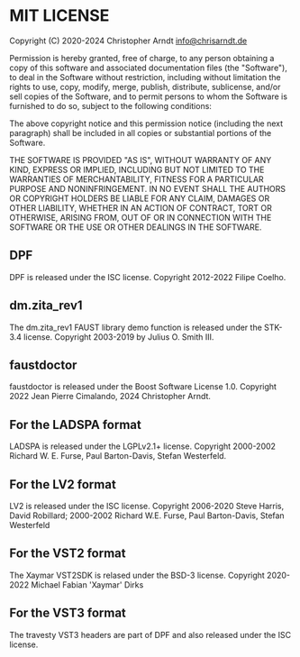 # MIT LICENSE

Copyright (C) 2020-2024 Christopher Arndt <info@chrisarndt.de>

Permission is hereby granted, free of charge, to any person obtaining a copy of
this software and associated documentation files (the "Software"), to deal in
the Software without restriction, including without limitation the rights to
use, copy, modify, merge, publish, distribute, sublicense, and/or sell copies of
the Software, and to permit persons to whom the Software is furnished to do so,
subject to the following conditions:

The above copyright notice and this permission notice (including the next
paragraph) shall be included in all copies or substantial portions of the
Software.

THE SOFTWARE IS PROVIDED "AS IS", WITHOUT WARRANTY OF ANY KIND, EXPRESS OR
IMPLIED, INCLUDING BUT NOT LIMITED TO THE WARRANTIES OF MERCHANTABILITY, FITNESS
FOR A PARTICULAR PURPOSE AND NONINFRINGEMENT. IN NO EVENT SHALL THE AUTHORS OR
COPYRIGHT HOLDERS BE LIABLE FOR ANY CLAIM, DAMAGES OR OTHER LIABILITY, WHETHER
IN AN ACTION OF CONTRACT, TORT OR OTHERWISE, ARISING FROM, OUT OF OR IN
CONNECTION WITH THE SOFTWARE OR THE USE OR OTHER DEALINGS IN THE SOFTWARE.


## DPF

DPF is released under the ISC license. Copyright 2012-2022 Filipe Coelho.


## dm.zita_rev1

The dm.zita_rev1 FAUST library demo function is released under the STK-3.4
license. Copyright 2003-2019 by Julius O. Smith III.


## faustdoctor

faustdoctor is released under the Boost Software License 1.0. Copyright 2022
Jean Pierre Cimalando, 2024 Christopher Arndt.


## For the LADSPA format

LADSPA is released under the LGPLv2.1+ license. Copyright 2000-2002 Richard W.
E. Furse, Paul Barton-Davis, Stefan Westerfeld.


## For the LV2 format

LV2 is released under the ISC license. Copyright 2006-2020 Steve Harris, David
Robillard; 2000-2002 Richard W.E. Furse, Paul Barton-Davis, Stefan Westerfeld


## For the VST2 format

The Xaymar VST2SDK is relased under the BSD-3 license. Copyright 2020-2022
Michael Fabian 'Xaymar' Dirks


## For the VST3 format

The travesty VST3 headers are part of DPF and also released under the ISC
license.
